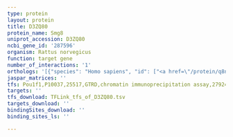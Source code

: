 ```yaml
---
type: protein
layout: protein
title: D3ZQ80
protein_name: Smg8
uniprot_accession: D3ZQ80
ncbi_gene_id: '287596'
organism: Rattus norvegicus
function: target gene
number_of_interactions: '1'
orthologs: '[{"species": "Homo sapiens", "id": ["<a href=\"/protein/q8nd04\">Q8ND04</a>"]}, {"species": "Danio rerio", "id": ["<a href=\"/protein/e7fba3\">E7FBA3</a>"]}, {"species": "Mus musculus", "id": ["<a href=\"/protein/q8ve18\">Q8VE18</a>"]}, {"species": "Drosophila melanogaster", "id": ["<a href=\"/protein/q9vkq6\">Q9VKQ6</a>"]}]'
jaspar_matrices: ''
tfs: Pou1f1,P10037,25517,GTRD,chromatin immunoprecipitation assay,27924024%5Buid%5D,No
targets: ''
tfs_download: TFLink_tfs_of_D3ZQ80.tsv
targets_download: ''
bindingSites_download: ''
binding_sites_ls: ''

---
```


